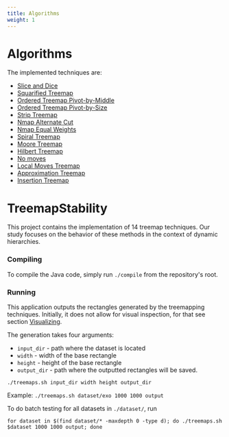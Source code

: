 ```yaml
---
title: Algorithms
weight: 1
---
```

# Algorithms

The implemented techniques are:

- [Slice and Dice](https://dl.acm.org/citation.cfm?id=115768)
- [Squarified Treemap](https://link.springer.com/chapter/10.1007/978-3-7091-6783-0_4)
- [Ordered Treemap Pivot-by-Middle](https://dl.acm.org/citation.cfm?id=857710)
- [Ordered Treemap Pivot-by-Size](https://dl.acm.org/citation.cfm?id=857710)
- [Strip Treemap](https://dl.acm.org/citation.cfm?id=857710)
- [Nmap Alternate Cut](http://ieeexplore.ieee.org/document/6876012/)
- [Nmap Equal Weights](http://ieeexplore.ieee.org/document/6876012/)
- [Spiral Treemap](http://ieeexplore.ieee.org/document/4376152/)
- [Moore Treemap](http://ieeexplore.ieee.org/document/6185545/?reload=true)
- [Hilbert Treemap](http://ieeexplore.ieee.org/document/6185545/?reload=true)
- [No moves](https://www.scopus.com/record/display.uri?eid=2-s2.0-85028715864&origin=inward&txGid=79d555d432fb4591ed03215553ac3a72)
- [Local Moves Treemap](https://www.scopus.com/record/display.uri?eid=2-s2.0-85028715864&origin=inward&txGid=79d555d432fb4591ed03215553ac3a72)
- [Approximation Treemap]()
- [Insertion Treemap](https://github.com/EduardoVernier/insertion-treemap)


# TreemapStability
This project contains the implementation of 14 treemap techniques. Our study focuses on the behavior of these methods in the context of dynamic hierarchies.

### Compiling
To compile the Java code, simply run  `./compile`  from the repository's root.

### Running
This application outputs the rectangles generated by the treemapping techniques. Initially, it does not allow for visual inspection, for that see section [Visualizing](#visualizing).

The generation takes four arguments:
- `input_dir` - path where the dataset is located
- `width` - width of the base rectangle
- `height` - height of the base rectangle
- `output_dir` - path where the outputted rectangles will be saved.

`./treemaps.sh input_dir width height output_dir`

Example: `./treemaps.sh dataset/exo 1000 1000 output`

To do batch testing for all datasets in `./dataset/`, run

`for dataset in $(find dataset/* -maxdepth 0 -type d); do ./treemaps.sh $dataset 1000 1000 output; done`  
